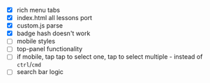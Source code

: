 - [x] rich menu tabs 
- [x] index.html all lessons port
- [x] custom.js parse
- [x] badge hash doesn't work
- [ ] mobile styles
- [ ] top-panel functionality
- [ ] if mobile, tap tap to select one, tap to select multiple - instead of `ctrl`/`cmd`
- [ ] search bar logic
